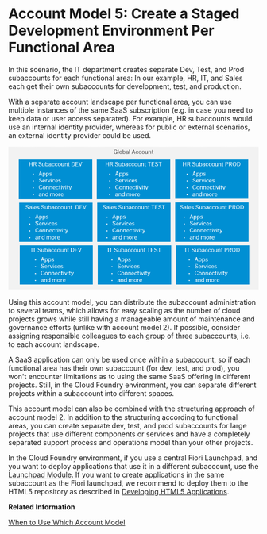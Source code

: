 <!-- loio8f5753517acb40d58efc564471f95f52 -->

# Account Model 5: Create a Staged Development Environment Per Functional Area

In this scenario, the IT department creates separate Dev, Test, and Prod subaccounts for each functional area: In our example, HR, IT, and Sales each get their own subaccounts for development, test, and production.

With a separate account landscape per functional area, you can use multiple instances of the same SaaS subscription \(e.g. in case you need to keep data or user access separated\). For example, HR subaccounts would use an internal identity provider, whereas for public or external scenarios, an external identity provider could be used.

![](images/sap_cp_lm_account_model_scenarios_5_69892c5.png)

Using this account model, you can distribute the subaccount administration to several teams, which allows for easy scaling as the number of cloud projects grows while still having a manageable amount of maintenance and governance efforts \(unlike with account model 2\). If possible, consider assigning responsible colleagues to each group of three subaccounts, i.e. to each account landscape.

A SaaS application can only be used once within a subaccount, so if each functional area has their own subaccount \(for dev, test, and prod\), you won't encounter limitations as to using the same SaaS offering in different projects. Still, in the Cloud Foundry environment, you can separate different projects within a subaccount into different spaces.

This account model can also be combined with the structuring approach of account model 2. In addition to the structuring according to functional areas, you can create separate dev, test, and prod subaccounts for large projects that use different components or services and have a completely separated support process and operations model than your other projects.

In the Cloud Foundry environment, if you use a central Fiori Launchpad, and you want to deploy applications that use it in a different subaccount, use the [Launchpad Module](https://help.sap.com/viewer/ad4b9f0b14b0458cad9bd27bf435637d/Cloud/en-US/4dec640b19da4245be64383be24be173.html). If you want to create applications in the same subaccount as the Fiori launchpad, we recommend to deploy them to the HTML5 repository as described in [Developing HTML5 Applications](https://help.sap.com/viewer/ad4b9f0b14b0458cad9bd27bf435637d/Cloud/en-US/c1b9d6facfc942e3bca664ae06387e9b.html).

**Related Information**  


[When to Use Which Account Model](When_to_Use_Which_Account_Model_e4b4b5f.md "Determine which account model with subaccounts is the most appropriate for your needs.")

